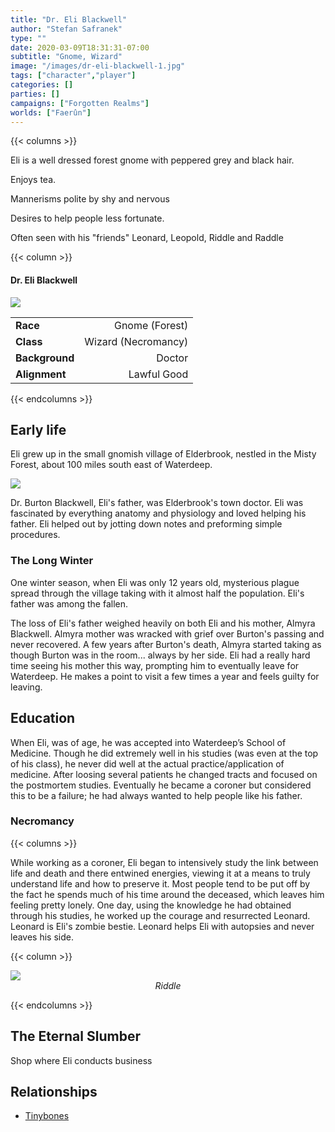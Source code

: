 ```yaml
---
title: "Dr. Eli Blackwell"
author: "Stefan Safranek"
type: ""
date: 2020-03-09T18:31:31-07:00
subtitle: "Gnome, Wizard"
image: "/images/dr-eli-blackwell-1.jpg"
tags: ["character","player"]
categories: []
parties: []
campaigns: ["Forgotten Realms"]
worlds: ["Faerûn"]
---
```


{{< columns >}}

Eli is a well dressed forest gnome with peppered grey and black hair.

Enjoys tea.

Mannerisms polite by shy and nervous

Desires to help people less fortunate.

Often seen with his "friends" Leonard, Leopold, Riddle and Raddle

{{< column >}}

<div class="description-table">

#### Dr. Eli Blackwell

<img src="/images/dr-eli-blackwell-1.jpg" class="portrait">

|                   |                     |
| ----------------- | -------------------:|
| <b>Race</b>       | Gnome (Forest)      |
| <b>Class</b>      | Wizard (Necromancy) |
| <b>Background</b> | Doctor              |
| <b>Alignment</b>  | Lawful Good         |

</div>

{{< endcolumns >}}


## Early life

Eli grew up in the small gnomish village of Elderbrook, nestled in the Misty Forest, about 100 miles south east of Waterdeep.

<img src="/images/misty-forest_forgotten-realms_map.png" class="portrait">

Dr. Burton Blackwell, Eli's father, was Elderbrook's town doctor. Eli was fascinated by everything anatomy and physiology and loved helping his father. Eli helped out by jotting down notes and preforming simple procedures.


### The Long Winter

One winter season, when Eli was only 12 years old, mysterious plague spread through the village taking with it almost half the population. Eli's father was among the fallen.

The loss of Eli's father weighed heavily on both Eli and his mother, Almyra Blackwell. Almyra mother was wracked with grief over Burton's passing and never recovered. A few years after Burton's death, Almyra started taking as though Burton was in the room... always by her side. Eli had a really hard time seeing his mother this way, prompting him to eventually leave for Waterdeep. He makes a point to visit a few times a year and feels guilty for leaving.


## Education

When Eli, was of age, he was accepted into Waterdeep’s School of Medicine. Though he did extremely well in his studies (was even at the top of his class), he never did well at the actual practice/application of medicine. After loosing several patients he changed tracts and focused on the postmortem studies. Eventually he became a coroner but considered this to be a failure; he had always wanted to help people like his father.


### Necromancy

{{< columns >}}

While working as a coroner, Eli began to intensively study the link between life and death and there entwined energies, viewing it at a means to truly understand life and how to preserve it. Most people tend to be put off by the fact he spends much of his time around the deceased, which leaves him feeling pretty lonely. One day, using the knowledge he had obtained through his studies, he worked up the courage and resurrected Leonard. Leonard is Eli's zombie bestie. Leonard helps Eli with autopsies and never leaves his side.

{{< column >}}

<div class="description-table">
	<img src="/images/riddle-1.jpg" class="portrait">
	<div style="text-align:center;">
		<i>Riddle</i>
	</div>
</div>

{{< endcolumns >}}


## The Eternal Slumber

Shop where Eli conducts business


## Relationships

 - [Tinybones](/characters/tinybones)
